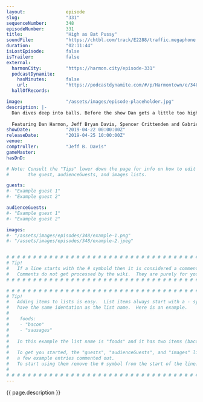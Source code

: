 ```yaml
---
layout:               episode
slug:                 "331"
sequenceNumber:       348
episodeNumber:        331
title:                "High as Bat Pussy"
soundFile:            "https://chtbl.com/track/E2288/traffic.megaphone.fm/STA2893857432.mp3?updated=1596573286"
duration:             "02:11:44"
isLostEpisode:        false
isTrailer:            false
external:
  harmonCity:         "https://harmon.city/episode-331"
  podcastDynamite:
    hasMinutes:       false
    url:              "https://podcastdynamite.com/#/p/Harmontown/e/348/331"
  hallOfRecords:      

image:                "/assets/images/episode-placeholder.jpg"
description: |-
  Dan dives deep into balls. Before the show Dan gets a little too high, which is perfect for our guest Gabriel Sunday, creator and star of the new cannabis inspired TV series Dope State.
  
  Featuring Dan Harmon, Jeff Bryan Davis, Spencer Crittenden and Gabriel Sunday.
showDate:             "2019-04-22 00:00:00Z"
releaseDate:          "2019-04-25 10:00:00Z"
venue:                
comptroller:          "Jeff B. Davis"
gameMaster:           
hasDnD:               

# Note: Consult the "Tips" lower down the page for info on how to edit
#       the guest, audienceGuests, and images lists.

guests:
#- "Example guest 1"
#- "Example guest 2"

audienceGuests:
#- "Example guest 1"
#- "Example guest 2"

images:
#- "/assets/images/episodes/348/example-1.png"
#- "/assets/images/episodes/348/example-2.jpeg"


# # # # # # # # # # # # # # # # # # # # # # # # # # # # # # # # # # # # # # # # # # # # #
# Tip!
#   If a line starts with the # symbold then it is considered a comment.
#   Comments do not get processed by the wiki.  They are purely for your information.
# # # # # # # # # # # # # # # # # # # # # # # # # # # # # # # # # # # # # # # # # # # # #

# # # # # # # # # # # # # # # # # # # # # # # # # # # # # # # # # # # # # # # # # # # # #
# Tip!
#   Adding items to lists is easy.  List items always start with a - symbol and have
#   have the same identation as the list name.  Here is an example.
#
#    foods:
#    - "bacon"
#    - "sausages"
#
#   In this example the list name is "foods" and it has two items (bacon, and sausages).
#
#   To get you started, the "guests", "audienceGuests", and "images" lists below have
#   a few example entries commented out.
#   To start using them remove the # symbol from the start of the line.
#
# # # # # # # # # # # # # # # # # # # # # # # # # # # # # # # # # # # # # # # # # # # # #
---
```


<!-- The episode description will be rendered here -->
{{ page.description }}

<!-- Add your content BELOW here -->
<!-- vvvvvvvvvvvvvvvvvvvvvvvvvvv -->




<!-- ^^^^^^^^^^^^^^^^^^^^^^^^^^^ -->
<!-- Add your content ABOVE here -->

<!-- The episode gallery will be rendered here -->